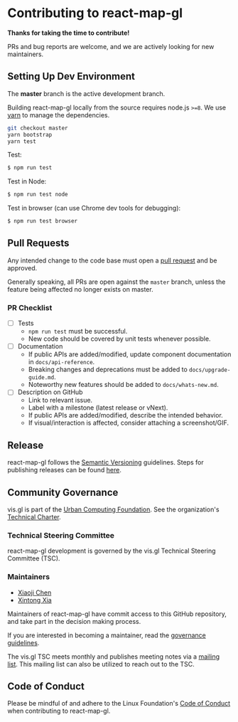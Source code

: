 # Contributing to react-map-gl

**Thanks for taking the time to contribute!**

PRs and bug reports are welcome, and we are actively looking for new maintainers.

## Setting Up Dev Environment

The **master** branch is the active development branch.

Building react-map-gl locally from the source requires node.js `>=8`.
We use [yarn](https://yarnpkg.com/en/docs/install) to manage the dependencies.

```bash
git checkout master
yarn bootstrap
yarn test
```

Test:

```bash
$ npm run test
```

Test in Node:

```bash
$ npm run test node
```

Test in browser (can use Chrome dev tools for debugging):

```bash
$ npm run test browser
```

## Pull Requests

Any intended change to the code base must open a [pull request](https://help.github.com/articles/creating-a-pull-request/) and be approved. 

Generally speaking, all PRs are open against the `master` branch, unless the feature being affected no longer exists on master.

### PR Checklist

- [ ] Tests
  + `npm run test` must be successful.
  + New code should be covered by unit tests whenever possible.
- [ ] Documentation
  + If public APIs are added/modified, update component documentation in `docs/api-reference`.
  + Breaking changes and deprecations must be added to `docs/upgrade-guide.md`.
  + Noteworthy new features should be added to `docs/whats-new.md`.
- [ ] Description on GitHub
  + Link to relevant issue.
  + Label with a milestone (latest release or vNext).
  + If public APIs are added/modified, describe the intended behavior.
  + If visual/interaction is affected, consider attaching a screenshot/GIF.


## Release

react-map-gl follows the [Semantic Versioning](https://semver.org/) guidelines. Steps for publishing releases can be found [here](https://www.github.com/visgl/tsc/tree/master/developer-process).


## Community Governance

vis.gl is part of the [Urban Computing Foundation](https://uc.foundation/). See the organization's [Technical Charter](https://github.com/visgl/tsc/blob/master/Technical%20Charter.md).

### Technical Steering Committee

react-map-gl development is governed by the vis.gl Technical Steering Committee (TSC).

### Maintainers

- [Xiaoji Chen](https://github.com/Pessimistress)
- [Xintong Xia](https://github.com/xintongxia)

Maintainers of react-map-gl have commit access to this GitHub repository, and take part in the decision making process.

If you are interested in becoming a maintainer, read the [governance guidelines](https://github.com/visgl/tsc/tree/master/developer-process/governance.md).

The vis.gl TSC meets monthly and publishes meeting notes via a [mailing list](https://lists.uc.foundation/g/visgl).
This mailing list can also be utilized to reach out to the TSC.

## Code of Conduct

Please be mindful of and adhere to the Linux Foundation's [Code of Conduct](https://lfprojects.org/policies/code-of-conduct/) when contributing to react-map-gl.
